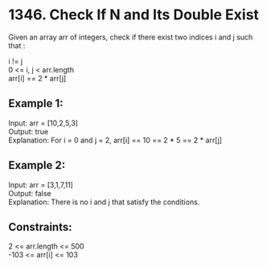 # 1346. Check If N and Its Double Exist

Given an array arr of integers, check if there exist two indices i and j such that : </br>

i != j </br>
0 <= i, j < arr.length </br>
arr[i] == 2 * arr[j] </br>

## Example 1:

Input: arr = [10,2,5,3] </br>
Output: true </br>
Explanation: For i = 0 and j = 2, arr[i] == 10 == 2 * 5 == 2 * arr[j] </br>

## Example 2:

Input: arr = [3,1,7,11] </br>
Output: false </br>
Explanation: There is no i and j that satisfy the conditions. </br>

## Constraints:

2 <= arr.length <= 500 </br>
-103 <= arr[i] <= 103 </br>
